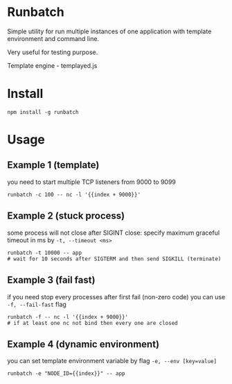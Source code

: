 # Runbatch

Simple utility for run multiple instances of one application with template environment and command line.

Very useful for testing purpose.

Template engine - templayed.js

# Install

    npm install -g runbatch

# Usage


## Example 1 (template)

you need to start multiple TCP listeners from 9000 to 9099

    runbatch -c 100 -- nc -l '{{index + 9000}}'

## Example 2 (stuck process)

some process will not close after SIGINT close: specify maximum graceful timeout in ms by `-t, --timeout <ms>`

    runbatch -t 10000 -- app
    # wait for 10 seconds after SIGTERM and then send SIGKILL (terminate)

## Example 3 (fail fast)

if you need stop every processes after first fail (non-zero code) you can use `-f, --fail-fast` flag

    runbatch -f -- nc -l '{{index + 9000}}'
    # if at least one nc not bind then every one are closed

## Example 4 (dynamic environment)

you can set template environment variable by flag `-e, --env [key=value]`

    runbatch -e "NODE_ID={{index}}" -- app
